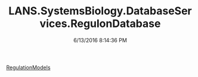 ﻿---
title: LANS.SystemsBiology.DatabaseServices.RegulonDatabase
date: 6/13/2016 8:14:36 PM
---

[RegulationModels](T-LANS.SystemsBiology.DatabaseServices.RegulonDatabase.RegulationModels.html)
